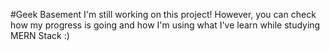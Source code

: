 #Geek Basement
I'm still working on this project! However, you can check how my progress is going and how I'm using what I've learn while studying MERN Stack :)
